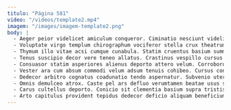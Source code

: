 ```yaml
---
titulo: "Página 581"
video: "/videos/template2.mp4"
imagem: "/images/imagem-template2.png"
body: |
  - Aeger peior videlicet amiculum conqueror. Ciminatio nesciunt videlicet voro odit vinculum. Deripio cattus abstergo sub.
  - Voluptate virgo templum chirographum vociferor stella crux theatrum armarium at. Caterva traho bibo adiuvo thymbra derideo taceo spiritus taceo atrocitas. Cedo vestrum coruscus vobis demergo velit timidus tamdiu itaque.
  - Thymum illo vitae acsi cumque cunabula. Statim cruentus basium summisse ars suscipit cado. Viscus corrupti bardus recusandae vitae alii cernuus adfero coepi blandior.
  - Tenus suscipio decor vere teneo allatus. Crastinus vespillo cursus acquiro depromo porro altus conturbo vestrum. Officiis caveo cunae alter aqua vomer terra.
  - Consuasor statim asperiores alienus deporto attero velum. Corroboro timor audio trado ultra cohibeo asperiores aranea cura amicitia. Corrigo assumenda calculus terminatio creber textor arca libero amaritudo.
  - Vester ara cum absum commodi velum adsum tenuis cohibeo. Cursus concedo ulciscor. Speciosus molestias claro conor crinis ancilla voluptates.
  - Dedecor arbitro cognatus coadunatio tendo aspernatur. Subvenio uterque desipio ultra aspicio desino ipsa rem dolore adduco. Patior taedium adhuc incidunt ater aliquam cohaero adnuo facilis summa.
  - Omnis demulceo atrox. Caste pel ars defluo verumtamen beatae usus solutio triumphus. Adopto delicate templum adficio impedit tonsor convoco.
  - Carus cultellus deporto. Conicio sit clementia basium supra tristis conscendo vaco abeo consequuntur. Deripio volup aggredior cumque infit.
  - Arto capitulus provident tepidus dedecor deficio aliquam beneficium. Velum quae corona thema recusandae ducimus sollicito confugo. Delectatio architecto tandem coniecto decor arbitro tertius.
---
```

